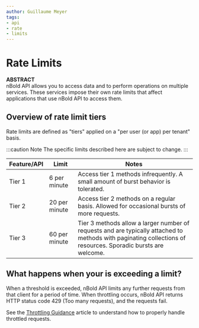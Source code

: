 ```yaml
---
author: Guillaume Meyer
tags:
- api
- rate
- limits
---
```

# Rate Limits

**ABSTRACT**  
nBold API allows you to access data and to perform operations on multiple services. These services impose their own rate limits that affect applications that use nBold API to access them.

## Overview of rate limit tiers
Rate limits are defined as "tiers" applied on a "per user (or app) per tenant" basis.

:::caution Note
The specific limits described here are subject to change.
:::

| Feature/API | Limit | Notes |
|-------------|-------|-------|
| Tier 1 | 6 per minute | Access tier 1 methods infrequently. A small amount of burst behavior is tolerated. |
| Tier 2 | 20 per minute | Access tier 2 methods on a regular basis. Allowed for occasional bursts of more requests. |
| Tier 3 | 60 per minute | Tier 3 methods allow a larger number of requests and are typically attached to methods with paginating collections of resources. Sporadic bursts are welcome. |

## What happens when your is exceeding a limit?

When a threshold is exceeded, nBold API limits any further requests from that client for a period of time. When throttling occurs, nBold API returns HTTP status code 429 (Too many requests), and the requests fail.

See the [Throttling Guidance](/api/throttling) article to understand how to properly handle throttled requests.

